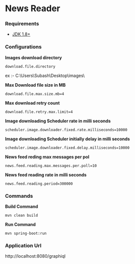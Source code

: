 # News Reader



### Requirements

- [JDK 1.8+](http://www.oracle.com/technetwork/java/javase/downloads/jdk8-downloads-2133151.html)


### Configurations

**Images download directory**

`download.file.directory   `

ex :- C:\Users\Subash\Desktop\images\

**Max Download file size in MB**

`download.file.max.size.mb=4`

**Max download retry count**

`download.file.retry.max.limit=4`

**Image downloading Scheduler rate in milli seconds**

`scheduler.image.downloader.fixed.rate.milliseconds=10000`

**Image downloading Scheduler initially delay in milli seconds**

`scheduler.image.downloader.fixed.delay.milliseconds=10000`

**News feed reding max messages per pol**

`news.feed.reading.max.messages.per.poll=10`

**News feed reading rate in milli seconds**

`news.feed.reading.period=300000`


### Commands

**Build Command**

`mvn clean build`


**Run Command**

`mvn spring-boot:run`

### Application Url

http://localhost:8080/graphiql

